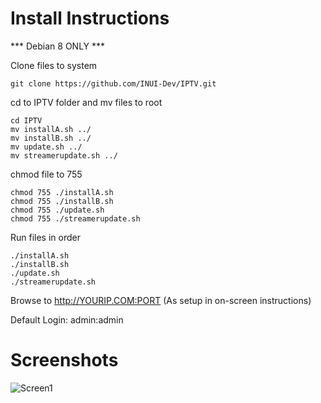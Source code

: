 # Install Instructions

*** Debian 8 ONLY ***

Clone files to system
~~~~
git clone https://github.com/INUI-Dev/IPTV.git
~~~~

cd to IPTV folder and mv files to root
~~~~
cd IPTV
mv installA.sh ../
mv installB.sh ../
mv update.sh ../ 
mv streamerupdate.sh ../ 
~~~~

chmod file to 755
~~~~
chmod 755 ./installA.sh 
chmod 755 ./installB.sh 
chmod 755 ./update.sh 
chmod 755 ./streamerupdate.sh 
~~~~

Run files in order
~~~~
./installA.sh 
./installB.sh 
./update.sh 
./streamerupdate.sh 
~~~~

Browse to http://YOURIP.COM:PORT (As setup in on-screen instructions) 

Default Login: admin:admin

# Screenshots
![Screen1](https://i.imgur.com/FUlJNo0.png)
